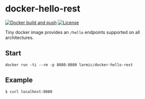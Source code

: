 # docker-hello-rest

[![Docker build and push](https://github.com/larmic/docker-hello-rest/actions/workflows/docker-build-and-push.yml/badge.svg)](https://github.com/larmic/docker-hello-rest/actions/workflows/docker-build-and-push.yml)
[![License](https://img.shields.io/badge/License-Apache_2.0-blue.svg)](https://opensource.org/licenses/Apache-2.0)

Tiny docker image provides an `/hello` endpoints supported on all architectures.

## Start

````shell
docker run -ti --rm -p 8080:8080 larmic/docker-hello-rest
````

## Example

```shell
$ curl localhost:8080
```